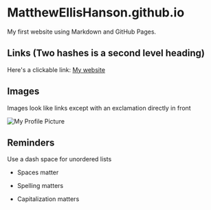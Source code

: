 # MatthewEllisHanson.github.io 

My first website using Markdown and GitHub Pages.

## Links (Two hashes is a second level heading)

Here's a clickable link: [My website](https://matthewellishanson.github.io/)

## Images

Images look like links except with an exclamation directly in front

![My Profile Picture](https://matthewellishanson.github.io/img/thumbnails/profile.jpg)

## Reminders

Use a dash space for unordered lists

- Spaces matter

- Spelling matters

- Capitalization matters
